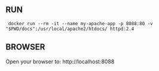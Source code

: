 ## RUN
```
 docker run --rm -it --name my-apache-app -p 8088:80 -v "$PWD/docs":/usr/local/apache2/htdocs/ httpd:2.4
```

## BROWSER
Open your browser to: http://localhost:8088
